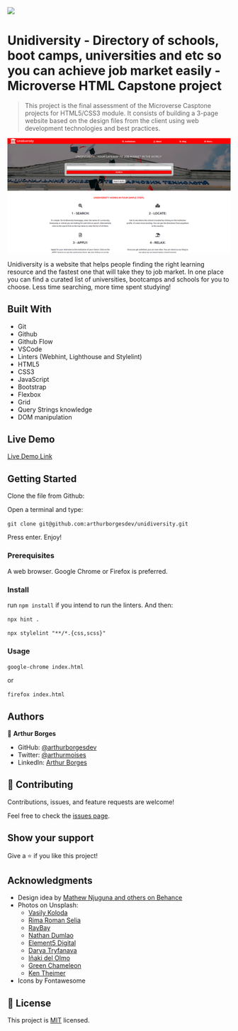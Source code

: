 ![](https://img.shields.io/badge/Microverse-blueviolet)

# Unidiversity - Directory of schools, boot camps, universities and etc so you can achieve job market easily - Microverse HTML Capstone project

> This project is the final assessment of the Microverse Casptone projects for HTML5/CSS3 module. It consists of building a 3-page website based on the design files from the client using web development technologies and best practices.

![unidiversity-screenshot](./img/unidiversity-screenshot.png)

Unidiversity is a website that helps people finding the right learning resource and the fastest one that will take they to job market. In one place you can find a curated list of universities, bootcamps and schools for you to choose. Less time searching, more time spent studying!

## Built With

- Git
- Github
- Github Flow
- VSCode
- Linters (Webhint, Lighthouse and Stylelint)
- HTML5
- CSS3
- JavaScript
- Bootstrap
- Flexbox
- Grid
- Query Strings knowledge
- DOM manipulation


## Live Demo

[Live Demo Link](https://arthurborgesdev.github.io/unidiversity)


## Getting Started

Clone the file from Github:

Open a terminal and type: 

`git clone git@github.com:arthurborgesdev/unidiversity.git`

Press enter. Enjoy!

### Prerequisites

A web browser. Google Chrome or Firefox is preferred.

### Install

run `npm install` if you intend to run the linters. And then:

`npx hint .`

`npx stylelint "**/*.{css,scss}"`

### Usage

`google-chrome index.html`

or 

`firefox index.html`

## Authors

👤 **Arthur Borges**

- GitHub: [@arthurborgesdev](https://github.com/arthurborgesdev)
- Twitter: [@arthurmoises](https://twitter.com/arthurmoises)
- LinkedIn: [Arthur Borges](https://linkedin.com/in/arthurmoises)

## 🤝 Contributing

Contributions, issues, and feature requests are welcome!

Feel free to check the [issues page](https://github.com/arthurborgesdev/unidiversity/issues).

## Show your support

Give a ⭐️ if you like this project!

## Acknowledgments

- Design idea by [Mathew Njuguna and others on Behance](https://www.behance.net/mathewnjuguna)
- Photos on Unsplash:
  - [Vasily Koloda](https://unsplash.com/@napr0tiv)
  - [Rima Roman Selia](https://unsplash.com/@sxy_selia)
  - [RayBay](https://unsplash.com/@raybay)
  - [Nathan Dumlao](https://unsplash.com/@nate_dumlao)
  - [Element5 Digital](https://unsplash.com/@element5digital)
  - [Darya Tryfanava](https://unsplash.com/@darya_tryfanava)
  - [Iñaki del Olmo](https://unsplash.com/@inakihxz)
  - [Green Chameleon](https://unsplash.com/@craftedbygc)
  - [Ken Theimer](https://unsplash.com/@rubik3x)
- Icons by Fontawesome

## 📝 License

This project is [MIT](./LICENSE) licensed.
